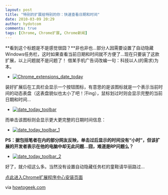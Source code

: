 ```yaml
---
layout: post
title: "特别的扩展给特别的你：快速查看日期和时间"
date: 2010-03-09 20:29
author: hydotcom
comments: true
tags: [Chrome, Chrome扩展, Chrome新闻]
---
```

**看到这个标题是不是感觉很囧？**非也非也...部分人因需要设置了自动隐藏Windows任务栏，这时如果查看当前日期和时间就不方便了...现在只要装了这款扩展，以上问题就不是问题了！ 借某手机广告词改编一句：科技以人(的需求)为本。


*   <a href="http://img.chromi.org/2010/03/Chrome_extensions_date_today.png">![](http://img.chromi.org/2010/03/Chrome_extensions_date_today.png "Chrome_extensions_date_today")</a>

装好扩展后在工具栏会显示一个按钮图标，有意思的是该图标就是一个表示当前时间的动态表盘（这表盘貌似也太小了吧！汗ing），鼠标划过时则会显示完整的当前日期和时间...


*   <a href="http://img.chromi.org/2010/03/date_today_toolbar.png">![](http://img.chromi.org/2010/03/date_today_toolbar.png "date_today_toolbar")</a>

而单击该图标则会显示更大更完整的日期时间信息： 


*   <a href="http://img.chromi.org/2010/03/date_today_toolbar_1.png">![](http://img.chromi.org/2010/03/date_today_toolbar_1.png "date_today_toolbar_1")</a>
<!--more-->
**PS：据包括笔者在内的部分网友反映，单击过后显示的时间没有“小时”，但该扩展的开发者表示在他的电脑中却无此问题...囧，难道是RP问题么？**


*   <a href="http://img.chromi.org/2010/03/date_today_toolbar_2.png">![](http://img.chromi.org/2010/03/date_today_toolbar_2.png "date_today_toolbar_2")</a>


好了，就介绍这么多。当然没有设置自动隐藏任务栏的童鞋请华丽路过... 

[点此进入Chrome扩展程序中心安装页面](https://chrome.google.com/extensions/detail/mhgknbehalhkedjgfhiaindklahhkccc)

via [howtogeek.com](http://www.howtogeek.com/howto/9948/view-the-time-date-in-chrome-when-hiding-your-taskbar/)
